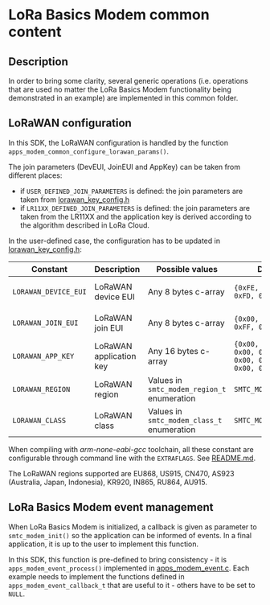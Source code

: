 # LoRa Basics Modem common content

## Description

In order to bring some clarity, several generic operations (i.e. operations that are used no matter the LoRa Basics Modem functionality being demonstrated in an example) are implemented in this common folder.

## LoRaWAN configuration

In this SDK, the LoRaWAN configuration is handled by the function `apps_modem_common_configure_lorawan_params()`.

The join parameters (DevEUI, JoinEUI and AppKey) can be taken from different places:

* if `USER_DEFINED_JOIN_PARAMETERS` is defined: the join parameters are taken from [lorawan_key_config.h](./lorawan_key_config.h)
* if `LR11XX_DEFINED_JOIN_PARAMETERS` is defined: the join parameters are taken from the LR11XX and the application key is derived according to the algorithm described in LoRa Cloud.

In the user-defined case, the configuration has to be updated in [lorawan_key_config.h](./lorawan_key_config.h):

| Constant             | Description             | Possible values                             | Default value                                                                                      | Note                                              |
| -------------------- | ----------------------- | ------------------------------------------- | -------------------------------------------------------------------------------------------------- | ------------------------------------------------- |
| `LORAWAN_DEVICE_EUI` | LoRaWAN device EUI      | Any 8 bytes c-array                         | `{0xFE, 0xFF, 0xFF, 0xFF, 0xFD, 0xFF, 0x00, 0x00}`                                                 | Used if `USER_DEFINED_JOIN_PARAMETERS` is defined |
| `LORAWAN_JOIN_EUI`   | LoRaWAN join EUI        | Any 8 bytes c-array                         | `{0x00, 0x16, 0xC0, 0x01, 0xFF, 0xFE, 0x00, 0x01}`                                                 | Used if `USER_DEFINED_JOIN_PARAMETERS` is defined |
| `LORAWAN_APP_KEY`    | LoRaWAN application key | Any 16 bytes c-array                        | `{0x00, 0x00, 0x00, 0x00, 0x00, 0x00, 0x00, 0x00, 0x00, 0x00, 0x00, 0x00, 0x00, 0x00, 0x00, 0x00}` | Used if `USER_DEFINED_JOIN_PARAMETERS` is defined |
| `LORAWAN_REGION`     | LoRaWAN region          | Values in `smtc_modem_region_t` enumeration | `SMTC_MODEM_REGION_EU_868`                                                                         | See supported LoRaWAN regions below               |
| `LORAWAN_CLASS`      | LoRaWAN class           | Values in `smtc_modem_class_t` enumeration  | `SMTC_MODEM_CLASS_A`                                                                               | All LoRaWAN classes (A, B & C) are supported      |

When compiling with *arm-none-eabi-gcc* toolchain, all these constant are configurable through command line with the `EXTRAFLAGS`.
See [README.md](../../../README.md#command-line-configuration).

The LoRaWAN regions supported are EU868, US915, CN470, AS923 (Australia, Japan, Indonesia), KR920, IN865, RU864, AU915.

## LoRa Basics Modem event management

When LoRa Basics Modem is initialized, a callback is given as parameter to `smtc_modem_init()` so the application can be informed of events. In a final application, it is  up to the user to implement this function.

In this SDK, this function is pre-defined to bring consistency - it is `apps_modem_event_process()` implemented in [apps_modem_event.c](./apps_modem_event.c). Each example needs to implement the functions defined in `apps_modem_event_callback_t` that are useful to it - others have to be set to `NULL`.

